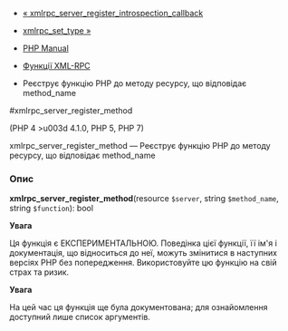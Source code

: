 - [«
xmlrpc_server_register_introspection_callback](function.xmlrpc-server-register-introspection-callback.md)
- [xmlrpc_set_type »](function.xmlrpc-set-type.md)

- [PHP Manual](index.md)
- [Функції XML-RPC](ref.xmlrpc.md)
- Реєструє функцію PHP до методу ресурсу, що відповідає
method_name

#xmlrpc_server_register_method

(PHP 4 \>u003d 4.1.0, PHP 5, PHP 7)

xmlrpc_server_register_method — Реєструє функцію PHP до методу
ресурсу, що відповідає method_name

### Опис

**xmlrpc_server_register_method**(resource `$server`, string
`$method_name`, string `$function`): bool

**Увага**

Ця функція є ЕКСПЕРИМЕНТАЛЬНОЮ. Поведінка цієї функції, її ім'я
і документація, що відноситься до неї, можуть змінитися в наступних версіях
PHP без попередження. Використовуйте цю функцію на свій страх та ризик.

**Увага**

На цей час ця функція ще була документована; для
ознайомлення доступний лише список аргументів.

